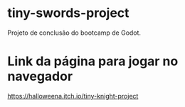 # tiny-swords-project
Projeto de conclusão do bootcamp de Godot.


# Link da página para jogar no navegador
https://halloweena.itch.io/tiny-knight-project
